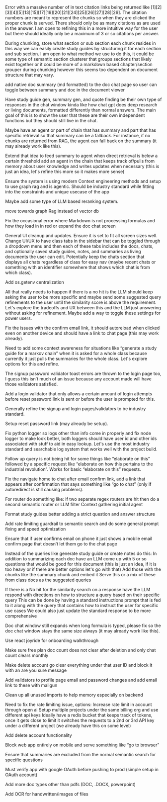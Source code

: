 Error with a massive number of in text citation links being returned like [1][2][3][4][5][13][15][17][19][20][21][24][25][26][27][28][29]. The citation numbers are meant to represent the chunks so when they are clicked the proper chunk is served. There should only be as many citations as are used in the answer. I am open to refining this in a more intuitive way for the user but there should ideally only be a maximum of 3 or so citations per answer. 

During chunking, store what section or sub section each chunk resides in this way we can easily create study guides by structuring it for each section and sub section. I am open to what method we use to do this, it could be some type of semantic section clusterer that groups sections that likely exist together or it could be more of a markdown based chapter/section grouper during chunking however this seems too dependent on document structure that may vary.

add native doc summary (md formatted) to the doc chat page so user can toggle between summary and doc in the document viewer 

Have study guide gen, summary gen, and quote finding be their own type of responses in the chat window kinda like how chat gpt does deep research or living documents, formatted differently than normal answers. The main goal of this is to show the user that these are their own independent functions but they should still live in the chat.

Maybe have an agent or part of chain that has summary and part that has specific retrieval so that summary can be a fallback. For instance, if no chunks are returned from RAG, the agent can fall back on the summary (it may already work like this).

Extend that idea to feed summary to agent when direct retrieval is below a certain threshold 
add an agent in the chain that keeps track of/pulls from memory about user knowledge and writes updates when necessary (this is just an idea, let's refine this more so it makes more sense)

Ensure the system is using modern Context engineering methods and setup to use graph rag and is agentic. Should be industry standard while fitting into the constraints and unique usecase of the app

Maybe add some type of LLM based reranking system.

move towards graph Rag instead of vector db

Fix the occasional error where Markdown is not processing formulas and how they load in in red or expand the doc chat screen

General UI cleanup and updates. Ensure it is set to fit all screen sizes well. Change UI/UX to have class tabs in the sidebar that can be toggled through a dropdown menu and then each of these tabs includes the docs, chats, and optionally saved study guides, notes, and summaries as living documents the user can edit. Potentially keep the chats section that displays all chats regardless of class for easy nav (maybe recent chats or something with an identifier somewhere that shows which chat is from which class).

Add os.getenv centralization

All that really needs to happen if there is a no hit is the LLM should keep asking the user to be more specific and maybe send some suggested query refinements to the user until the similarity score is above the requirement. Let's explore the tradeoffs and UX between this and the LLM just answering without asking for refinement. Maybe add a way to toggle these settings for power users. 

Fix the issues with the confirm email link, it should autoreload when clicked even on another device and should have a link to chat page (this may work already).

Need to add some context awareness for situations like “generate a study guide for a markov chain” when it is asked for a whole class because currently it just pulls the summaries for the whole class. Let's explore options for this and refine. 

The signup password validator toast errors are thrown to the login page too, I guess this isn’t much of an issue because any account made will have those validators satisfied. 

Add a login validator that only allows a certain amount of login attempts before reset password link is sent or before the user is prompted for this. 

Generally refine the signup and login pages/validators to be industry standard. 

Setup reset password link (may already be setup). 

Fix python logger so logs other than info come in properly and fix node logger to make look better, both loggers should have user id and other ids associated with stuff to aid in easy lookup. Let's use the most industry standard and searchable log system that works well with the project build. 

Follow up query is not being hit for some things like “elaborate on this” followed by a specific request like “elaborate on how this pertains to the industrial revolution”. 
Works for basic “elaborate on this” requests.

Fix the navigate home to chat after email confirm link, add a link that appears after confirmation that says something like “go to chat” (only if autoredirect is still causing problems). 

For router do something like:
If two separate regex routers are hit then do a second semantic router or LLM filter 
Context gathering initial agent 

Format study guides better adding a strict question and answer structure 

Add rate limiting guardrail to semantic search and do some general prompt fixing and speed optimization 

Ensure that if user confirms email on phone it just shows a mobile email confirm page that doesn’t let them go to the chat page

Instead of the queries like generate study guide or create notes do this: 
In addition to summarizing each doc have an LLM come up with 5 or so questions that would be good for this document (this is just an idea, if it is too heavy or if there are better options let's go with that)
Add those with the chunks like the summary chunk and embed it 
Serve this or a mix of these from class docs as the suggested queries

If there is a No hit for the similarity search on a response have the LLM respond with directions on how to structure a query based on their specific query
This can be done by having a standard instructions prompt that is fed to it along with the query that contains how to instruct the user for specific use cases 
We could also just update the standard response to be more comprehensive 

Doc chat window still expands when long formula is typed, please fix so the doc chat window stays the same size always (it may already work like this). 

Use react joyride for onboarding walkthrough

Make sure free plan doc count does not clear after deletion and only chat count clears monthly

Make delete account go clear everything under that user ID and block it with an are you sure message

Add validators to profile page email and password changes and add email link to these with mailgun

Clean up all unused imports to help memory especially on backend 

Need to fix the rate limiting issue, options: 
Increase rate limit in account through open ai 
Setup multiple projects under the same billing org and use different api keys 
Ideally have a redis bucket that keeps track of tokens, once it gets close to limit it switches the requests to a 2nd or 3rd API key under a different project (we already have this on some level)

Add delete account functionality

Block web app entirely on mobile and serve something like “go to browser”

Ensure that summaries are excluded from the normal semantic search for specific questions

Must verify app with google OAuth before pushing to prod (simple setup in OAuth account)

Add more doc types other than pdfs (DOC, .DOCX, powerpoint)

Add OCR for handwritten/images of files 
